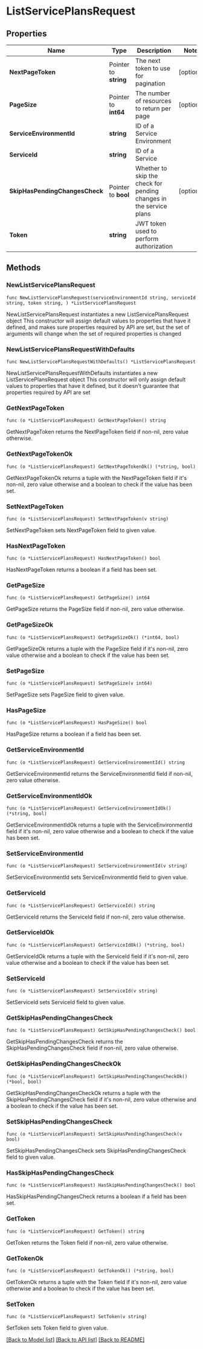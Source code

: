 # ListServicePlansRequest

## Properties

Name | Type | Description | Notes
------------ | ------------- | ------------- | -------------
**NextPageToken** | Pointer to **string** | The next token to use for pagination | [optional] 
**PageSize** | Pointer to **int64** | The number of resources to return per page | [optional] 
**ServiceEnvironmentId** | **string** | ID of a Service Environment | 
**ServiceId** | **string** | ID of a Service | 
**SkipHasPendingChangesCheck** | Pointer to **bool** | Whether to skip the check for pending changes in the service plans | [optional] 
**Token** | **string** | JWT token used to perform authorization | 

## Methods

### NewListServicePlansRequest

`func NewListServicePlansRequest(serviceEnvironmentId string, serviceId string, token string, ) *ListServicePlansRequest`

NewListServicePlansRequest instantiates a new ListServicePlansRequest object
This constructor will assign default values to properties that have it defined,
and makes sure properties required by API are set, but the set of arguments
will change when the set of required properties is changed

### NewListServicePlansRequestWithDefaults

`func NewListServicePlansRequestWithDefaults() *ListServicePlansRequest`

NewListServicePlansRequestWithDefaults instantiates a new ListServicePlansRequest object
This constructor will only assign default values to properties that have it defined,
but it doesn't guarantee that properties required by API are set

### GetNextPageToken

`func (o *ListServicePlansRequest) GetNextPageToken() string`

GetNextPageToken returns the NextPageToken field if non-nil, zero value otherwise.

### GetNextPageTokenOk

`func (o *ListServicePlansRequest) GetNextPageTokenOk() (*string, bool)`

GetNextPageTokenOk returns a tuple with the NextPageToken field if it's non-nil, zero value otherwise
and a boolean to check if the value has been set.

### SetNextPageToken

`func (o *ListServicePlansRequest) SetNextPageToken(v string)`

SetNextPageToken sets NextPageToken field to given value.

### HasNextPageToken

`func (o *ListServicePlansRequest) HasNextPageToken() bool`

HasNextPageToken returns a boolean if a field has been set.

### GetPageSize

`func (o *ListServicePlansRequest) GetPageSize() int64`

GetPageSize returns the PageSize field if non-nil, zero value otherwise.

### GetPageSizeOk

`func (o *ListServicePlansRequest) GetPageSizeOk() (*int64, bool)`

GetPageSizeOk returns a tuple with the PageSize field if it's non-nil, zero value otherwise
and a boolean to check if the value has been set.

### SetPageSize

`func (o *ListServicePlansRequest) SetPageSize(v int64)`

SetPageSize sets PageSize field to given value.

### HasPageSize

`func (o *ListServicePlansRequest) HasPageSize() bool`

HasPageSize returns a boolean if a field has been set.

### GetServiceEnvironmentId

`func (o *ListServicePlansRequest) GetServiceEnvironmentId() string`

GetServiceEnvironmentId returns the ServiceEnvironmentId field if non-nil, zero value otherwise.

### GetServiceEnvironmentIdOk

`func (o *ListServicePlansRequest) GetServiceEnvironmentIdOk() (*string, bool)`

GetServiceEnvironmentIdOk returns a tuple with the ServiceEnvironmentId field if it's non-nil, zero value otherwise
and a boolean to check if the value has been set.

### SetServiceEnvironmentId

`func (o *ListServicePlansRequest) SetServiceEnvironmentId(v string)`

SetServiceEnvironmentId sets ServiceEnvironmentId field to given value.


### GetServiceId

`func (o *ListServicePlansRequest) GetServiceId() string`

GetServiceId returns the ServiceId field if non-nil, zero value otherwise.

### GetServiceIdOk

`func (o *ListServicePlansRequest) GetServiceIdOk() (*string, bool)`

GetServiceIdOk returns a tuple with the ServiceId field if it's non-nil, zero value otherwise
and a boolean to check if the value has been set.

### SetServiceId

`func (o *ListServicePlansRequest) SetServiceId(v string)`

SetServiceId sets ServiceId field to given value.


### GetSkipHasPendingChangesCheck

`func (o *ListServicePlansRequest) GetSkipHasPendingChangesCheck() bool`

GetSkipHasPendingChangesCheck returns the SkipHasPendingChangesCheck field if non-nil, zero value otherwise.

### GetSkipHasPendingChangesCheckOk

`func (o *ListServicePlansRequest) GetSkipHasPendingChangesCheckOk() (*bool, bool)`

GetSkipHasPendingChangesCheckOk returns a tuple with the SkipHasPendingChangesCheck field if it's non-nil, zero value otherwise
and a boolean to check if the value has been set.

### SetSkipHasPendingChangesCheck

`func (o *ListServicePlansRequest) SetSkipHasPendingChangesCheck(v bool)`

SetSkipHasPendingChangesCheck sets SkipHasPendingChangesCheck field to given value.

### HasSkipHasPendingChangesCheck

`func (o *ListServicePlansRequest) HasSkipHasPendingChangesCheck() bool`

HasSkipHasPendingChangesCheck returns a boolean if a field has been set.

### GetToken

`func (o *ListServicePlansRequest) GetToken() string`

GetToken returns the Token field if non-nil, zero value otherwise.

### GetTokenOk

`func (o *ListServicePlansRequest) GetTokenOk() (*string, bool)`

GetTokenOk returns a tuple with the Token field if it's non-nil, zero value otherwise
and a boolean to check if the value has been set.

### SetToken

`func (o *ListServicePlansRequest) SetToken(v string)`

SetToken sets Token field to given value.



[[Back to Model list]](../README.md#documentation-for-models) [[Back to API list]](../README.md#documentation-for-api-endpoints) [[Back to README]](../README.md)


